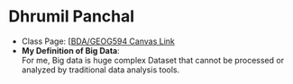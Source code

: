 # Dhrumil Panchal

- Class Page: [[BDA/GEOG594 Canvas Link](https://sdsu.instructure.com/courses/186022)
- **My Definition of Big Data**:  
  For me, Big data is huge complex Dataset that cannot be processed or analyzed by traditional data analysis tools. 

